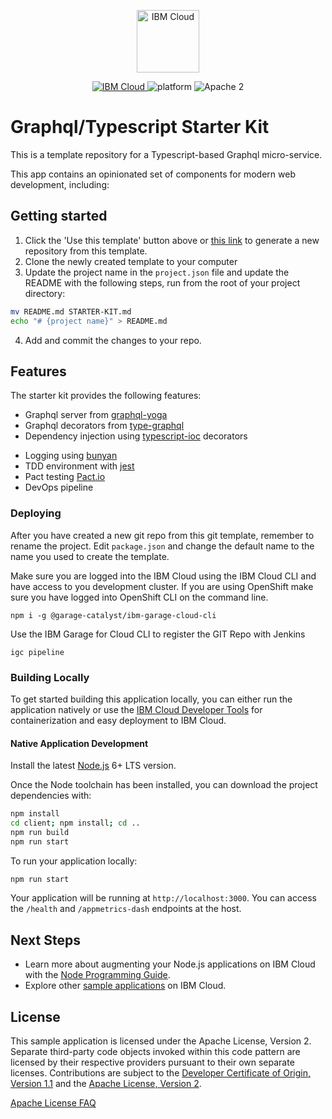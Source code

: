 
<p align="center">
    <a href="http://kitura.io/">
        <img src="https://landscape.cncf.io/logos/ibm-member.svg" height="100" alt="IBM Cloud">
    </a>
</p>


<p align="center">
    <a href="https://cloud.ibm.com">
    <img src="https://img.shields.io/badge/IBM%20Cloud-powered-blue.svg" alt="IBM Cloud">
    </a>
    <img src="https://img.shields.io/badge/platform-node-lightgrey.svg?style=flat" alt="platform">
    <img src="https://img.shields.io/badge/license-Apache2-blue.svg?style=flat" alt="Apache 2">
</p>

# Graphql/Typescript Starter Kit

This is a template repository for a Typescript-based Graphql micro-service.

This app contains an opinionated set of components for modern web development, including:


## Getting started

1. Click the 'Use this template' button above or [this link](./generate) to generate a new repository 
from this template.
2. Clone the newly created template to your computer
3. Update the project name in the `project.json` file and update the README with the following steps,
run from the root of your project directory:
```bash
mv README.md STARTER-KIT.md
echo "# {project name}" > README.md
```
4. Add and commit the changes to your repo.

## Features

The starter kit provides the following features:

* Graphql server from [graphql-yoga](https://github.com/prisma/graphql-yoga)
* Graphql decorators from [type-graphql](https://www.npmjs.com/package/type-graphql)
* Dependency injection using [typescript-ioc](https://www.npmjs.com/package/typescript-ioc) decorators
- Logging using [bunyan](https://github.com/trentm/node-bunyan)
- TDD environment with [jest](https://jestjs.io/)
- Pact testing [Pact.io](https://docs.pact.io/)
- DevOps pipeline

### Deploying 

After you have created a new git repo from this git template, remember to rename the project.
Edit `package.json` and change the default name to the name you used to create the template.

Make sure you are logged into the IBM Cloud using the IBM Cloud CLI and have access 
to you development cluster. If you are using OpenShift make sure you have logged into OpenShift CLI on the command line.

```$bash
npm i -g @garage-catalyst/ibm-garage-cloud-cli
```

Use the IBM Garage for Cloud CLI to register the GIT Repo with Jenkins 
```$bash
igc pipeline
```
### Building Locally

To get started building this application locally, you can either run the application natively or use the [IBM Cloud Developer Tools](https://cloud.ibm.com/docs/cli?topic=cloud-cli-getting-started) for containerization and easy deployment to IBM Cloud.

#### Native Application Development

Install the latest [Node.js](https://nodejs.org/en/download/) 6+ LTS version.

Once the Node toolchain has been installed, you can download the project dependencies with:

```bash
npm install
cd client; npm install; cd ..
npm run build
npm run start
```

To run your application locally:
```bash
npm run start
```

Your application will be running at `http://localhost:3000`.  You can access the `/health` and `/appmetrics-dash` endpoints at the host.

## Next Steps

* Learn more about augmenting your Node.js applications on IBM Cloud with the [Node Programming Guide](https://cloud.ibm.com/docs/node?topic=nodejs-getting-started).
* Explore other [sample applications](https://cloud.ibm.com/developer/appservice/starter-kits) on IBM Cloud.

## License

This sample application is licensed under the Apache License, Version 2. Separate third-party code objects invoked within this code pattern are licensed by their respective providers pursuant to their own separate licenses. Contributions are subject to the [Developer Certificate of Origin, Version 1.1](https://developercertificate.org/) and the [Apache License, Version 2](https://www.apache.org/licenses/LICENSE-2.0.txt).

[Apache License FAQ](https://www.apache.org/foundation/license-faq.html#WhatDoesItMEAN)



